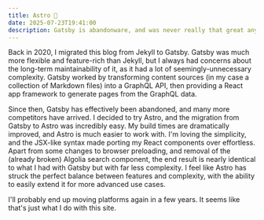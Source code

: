 ```yaml
---
title: Astro 💫
date: 2025-07-23T19:41:00
description: Gatsby is abandonware, and was never really that great anyway.
---
```


Back in 2020, I migrated this blog from Jekyll to Gatsby. Gatsby was much more flexible and feature-rich than Jekyll, but I always had concerns about the long-term maintainability of it, as it had a lot of seemingly-unnecessary complexity. Gatsby worked by transforming content sources (in my case a collection of Markdown files) into a GraphQL API, then providing a React app framework to generate pages from the GraphQL data.

Since then, Gatsby has effectively been abandoned, and many more competitors have arrived. I decided to try Astro, and the migration from Gatsby to Astro was incredibly easy. My build times are dramatically improved, and Astro is much easier to work with. I'm loving the simplicity, and the JSX-like syntax made porting my React components over effortless. Apart from some changes to browser preloading, and removal of the (already broken) Algolia search component, the end result is nearly identical to what I had with Gatsby but with far less complexity. I feel like Astro has struck the perfect balance between features and complexity, with the ability to easily extend it for more advanced use cases.

I'll probably end up moving platforms again in a few years. It seems like that's just what I do with this site.
